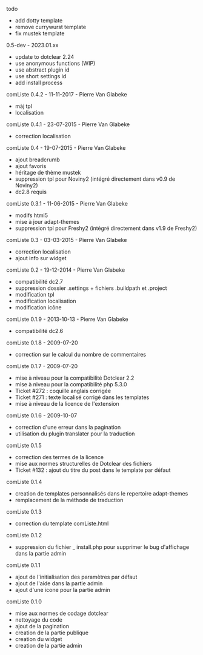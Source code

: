 todo
- add dotty template
- remove currywurst template
- fix mustek template

0.5-dev - 2023.01.xx
* update to dotclear 2.24
* use anonymous functions (WIP)
* use abstract plugin id
* use short settings id
* add install process

comListe 0.4.2 - 11-11-2017 - Pierre Van Glabeke
* màj tpl
* localisation

comListe 0.4.1 - 23-07-2015 - Pierre Van Glabeke
* correction localisation

comListe 0.4 - 19-07-2015 - Pierre Van Glabeke
* ajout breadcrumb
* ajout favoris
* héritage de thème mustek
* suppression tpl pour Noviny2 (intégré directement dans v0.9 de Noviny2)
* dc2.8 requis

comListe 0.3.1 - 11-06-2015 - Pierre Van Glabeke
* modifs html5
* mise à jour adapt-themes
* suppression tpl pour Freshy2 (intégré directement dans v1.9 de Freshy2)

comListe 0.3 - 03-03-2015 - Pierre Van Glabeke
* correction localisation
* ajout info sur widget

comListe 0.2 - 19-12-2014 - Pierre Van Glabeke
* compatibilité dc2.7
* suppression dossier .settings + fichiers .buildpath et .project
* modification tpl
* modification localisation
* modification icône

comListe 0.1.9 - 2013-10-13 - Pierre Van Glabeke
* compatibilité dc2.6

comListe 0.1.8 - 2009-07-20
* correction sur le calcul du nombre de commentaires

comListe 0.1.7 - 2009-07-20
* mise à niveau pour la compatibilité Dotclear 2.2
* mise à niveau pour la compatibilité php 5.3.0
* Ticket #272 : coquille anglais corrigée
* Ticket #271 : texte localisé corrigé dans les templates
* mise à niveau de la licence de l'extension

comListe 0.1.6 - 2009-10-07
* correction d'une erreur dans la pagination
* utilisation du plugin translater pour la traduction

comListe 0.1.5
* correction des termes de la licence
* mise aux normes structurelles de Dotclear des fichiers
* Ticket #132 : ajout du titre du post dans le template par défaut

comListe 0.1.4
* creation de templates personnalisés dans le repertoire adapt-themes
* remplacement de la méthode de traduction

comListe 0.1.3
* correction du template comListe.html

comListe 0.1.2
* suppression du fichier _ install.php pour supprimer le bug d'affichage dans la partie admin

comListe 0.1.1
* ajout de l'initialisation des paramètres par défaut
* ajout de l'aide dans la partie admin
* ajout d'une icone pour la partie admin

comListe 0.1.0
* mise aux normes de codage dotclear
* nettoyage du code
* ajout de la pagination
* creation de la partie publique
* creation du widget
* creation de la partie admin

